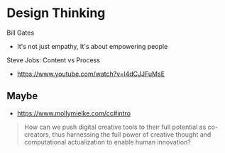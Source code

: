 # Design Thinking

Bill Gates

* It's not just empathy, It's about empowering people

Steve Jobs: Content vs Process

* https://www.youtube.com/watch?v=l4dCJJFuMsE

## Maybe

* https://www.mollymielke.com/cc#intro
> How can we push digital creative tools to their full potential as co-creators, thus harnessing the full power of creative thought and computational actualization to enable human innovation?
